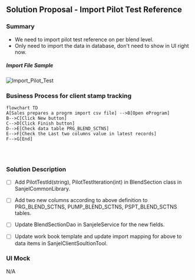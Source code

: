 ## Solution Proposal - Import Pilot Test Reference

### Summary

- We need to import pilot test reference on per blend level. 
- Only need to import the data in database, don't need to show in UI right now.

##### Import File Sample

![Import_Pilot_Test](https://user-images.githubusercontent.com/55812393/202305617-e2ecd5d2-c067-4daa-a72e-de25aba8b9c7.png)


### Business Process for client stamp tracking

```mermaid
flowchart TD
A[Sales prepares a progrm import csv file] -->B[Open eProgram]
B-->C[Click New button]
C-->D[Click Finish button]
D-->E[Check data table PRG_BLEND_SCTNS]
E-->F[Check the Last two columns value in latest records]
F-->G[End]




```

### Solution Description

- [ ] Add PilotTestId(string), PilotTestIteration(int) in BlendSection class in SanjelCommonLibrary.

- [ ] Add two new columns according to above definition to PRG_BLEND_SCTNS, PUMP_BLEND_SCTNS, PSPT_BLEND_SCTNS tables.

- [ ] Update BlendSectionDao in SanjeleService for the new fields.

- [ ] Update work book template and update import mapping for above to data items in SanjelClientSoultionTool.

  

### UI Mock

N/A
